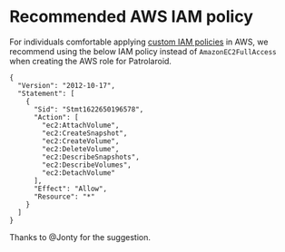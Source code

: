 # Recommended AWS IAM policy

For individuals comfortable applying [custom IAM policies](https://docs.aws.amazon.com/IAM/latest/UserGuide/reference_policies_elements.html) in AWS, we recommend using the below IAM policy instead of `AmazonEC2FullAccess` when creating the AWS role for Patrolaroid. 

```
{
  "Version": "2012-10-17",
  "Statement": [
    {
      "Sid": "Stmt1622650196578",
      "Action": [
        "ec2:AttachVolume",
        "ec2:CreateSnapshot",
        "ec2:CreateVolume",
        "ec2:DeleteVolume",
        "ec2:DescribeSnapshots",
        "ec2:DescribeVolumes",
        "ec2:DetachVolume"
      ],
      "Effect": "Allow",
      "Resource": "*"
    }
  ]
}
```

Thanks to @Jonty for the suggestion.
